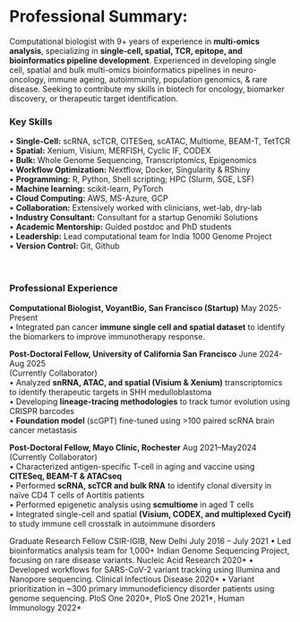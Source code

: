 # Professional Summary:
Computational biologist with 9+ years of experience in **multi-omics analysis**, specializing in **single-cell, spatial, TCR, epitope, and bioinformatics pipeline development**. Experienced in developing single cell, spatial and bulk multi-omics bioinformatics pipelines in neuro-oncology, immune ageing, autoimmunity, population genomics, & rare disease. Seeking to contribute my skills in biotech for oncology, biomarker discovery, or therapeutic target identification.

### Key Skills
•	**Single-Cell:** scRNA, scTCR, CITESeq, scATAC, Multiome, BEAM-T, TetTCR <br>
•	**Spatial:** Xenium, Visium, MERFISH, Cyclic IF, CODEX <br>
•	**Bulk:** Whole Genome Sequencing, Transcriptomics, Epigenomics <br>
•	**Workflow Optimization:** Nextflow, Docker, Singularity & RShiny <br>
•	**Programming:** R, Python, Shell scripting; HPC (Slurm, SGE, LSF) <br>
•	**Machine learning:** scikit-learn, PyTorch <br>
•	**Cloud Computing:** AWS, MS-Azure, GCP <br>
•	**Collaboration:** Extensively worked with clinicians, wet-lab, dry-lab <br>
•	**Industry Consultant:** Consultant for a startup Genomiki Solutions <br>
•	**Academic Mentorship:** Guided postdoc and PhD students <br>
•	**Leadership:** Lead computational team for India 1000 Genome Project <br>
•	**Version Control:** Git, Github <br>
<br><br>

### Professional Experience
**Computational Biologist, VoyantBio, San Francisco (Startup)** May 2025-Present<br>
•	Integrated pan cancer **immune single cell and spatial dataset** to identify the biomarkers to improve immunotherapy response.<br>

**Post-Doctoral Fellow, University of California San Francisco** June 2024-Aug 2025<br>
(Currently Collaborator)                                       
•	Analyzed **snRNA, ATAC, and spatial (Visium & Xenium)** transcriptomics to identify therapeutic targets in SHH medulloblastoma<br>
•	Developing **lineage-tracing methodologies** to track tumor evolution using CRISPR barcodes<br>
•	**Foundation model** (scGPT) fine-tuned using >100 paired scRNA brain cancer metastasis<br>

**Post-Doctoral Fellow, Mayo Clinic, Rochester** Aug 2021–May2024<br> 
(Currently Collaborator)			        
•	Characterized antigen-specific T-cell in aging and vaccine using **CITESeq, BEAM-T & ATACseq**<br>
•	Performed **scRNA, scTCR and bulk RNA** to identify clonal diversity in naïve CD4 T cells of Aortitis patients<br>
•	Performed epigenetic analysis using **scmultiome** in aged T cells<br>
•	Integrated single-cell and spatial **(Visium, CODEX, and multiplexed Cycif)** to study immune cell crosstalk in autoimmune disorders<br>

Graduate Research Fellow CSIR-IGIB, New Delhi		 July 2016 – July 2021
•	Led bioinformatics analysis team for 1,000+ Indian Genome Sequencing Project, focusing on rare disease variants. Nucleic Acid Research 2020*
•	Developed workflows for SARS-CoV-2 variant tracking using Illumina and Nanopore sequencing. Clinical Infectious Disease 2020*
•	Variant prioritization in ~300 primary immunodeficiency disorder patients using genome sequencing. PloS One 2020*, PloS One 2021*, Human Immunology 2022*


